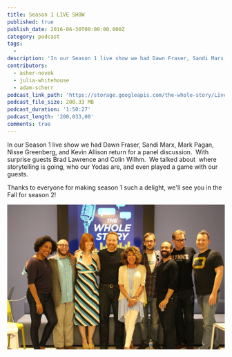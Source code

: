 ```yaml
---
title: Season 1 LIVE SHOW
published: true
publish_date: 2016-06-30T00:00:00.000Z
category: podcast
tags:
  -
description: 'In our Season 1 live show we had Dawn Fraser, Sandi Marx, Mark Pagan, Nisse Greenberg, and Kevin Allison return for a panel discussion.  With surprise guests Brad Lawrence and Colin Wilhm.  We talked about  where storytelling is going, who our Yodas are, and even played a game with our guests.'
contributors:
  - asher-novek
  - julia-whitehouse
  - adam-scherr
podcast_link_path: 'https://storage.googleapis.com/the-whole-story/Live%20Show%20Edited.mp3'
podcast_file_size: 200.33 MB
podcast_duration: '1:50:27'
podcast_length: '200,033,00'
comments: true
---
```



In our Season 1 live show we had Dawn Fraser, Sandi Marx, Mark Pagan, Nisse Greenberg, and Kevin Allison return for a panel discussion. &nbsp;With surprise guests Brad Lawrence and Colin Wilhm. &nbsp;We talked about &nbsp;where storytelling is going, who our Yodas are, and even played a game with our guests. &nbsp;

Thanks to everyone for making season 1 such a delight, we'll see you in the Fall for season 2!

![](/uploads/versions/13411859_530309300492777_8047195480381866084_o---x----2048-1365x---.jpg)